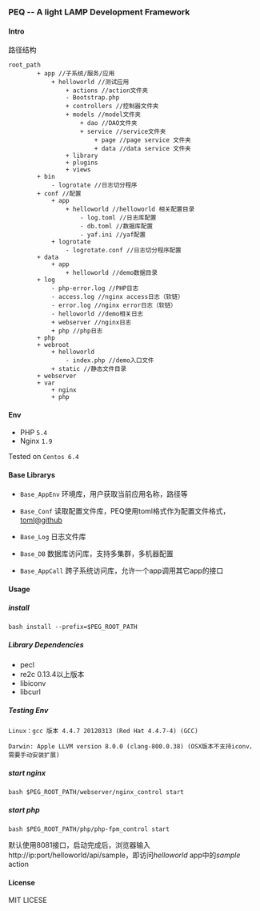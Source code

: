 ### PEQ -- A light LAMP Development Framework

#### Intro

路径结构

    root_path
            + app //子系统/服务/应用
                + helloworld //测试应用
                    + actions //action文件夹
                    - Bootstrap.php
                    + controllers //控制器文件夹
                    + models //model文件夹
                        + dao //DAO文件夹
                        + service //service文件夹
                            + page //page service 文件夹
                            + data //data service 文件夹
                    + library
                    + plugins
                    + views
            + bin 
                - logrotate //日志切分程序
            + conf //配置
                + app
                    + helloworld //helloworld 相关配置目录
                        - log.toml //日志库配置
                        - db.toml //数据库配置
                        - yaf.ini //yaf配置
                + logrotate
                    - logrotate.conf //日志切分程序配置
            + data
                + app
                    + helloworld //demo数据目录
            + log
                - php-error.log //PHP日志
                - access.log //nginx access日志（软链）
                - error.log //nginx error日志（软链）
                - helloworld //demo相关日志
                + webserver //nginx日志
                + php //php日志
            + php
            + webroot
                + helloworld
                    - index.php //demo入口文件
                + static //静态文件目录 
            + webserver
            + var
                + nginx
                + php
    

#### Env

* PHP `5.4`
* Nginx `1.9`

Tested on `Centos 6.4`

#### Base Librarys

* `Base_AppEnv` 环境库，用户获取当前应用名称，路径等

* `Base_Conf`
读取配置文件库，PEQ使用toml格式作为配置文件格式，[toml@github](https://github.com/toml-lang/toml)

* `Base_Log` 日志文件库

* `Base_DB` 数据库访问库，支持多集群，多机器配置

* `Base_AppCall` 跨子系统访问库，允许一个app调用其它app的接口

#### Usage

##### install  
    
    bash install --prefix=$PEG_ROOT_PATH

##### Library Dependencies

* pecl
* re2c 0.13.4以上版本
* libiconv
* libcurl

##### Testing Env

    Linux：gcc 版本 4.4.7 20120313 (Red Hat 4.4.7-4) (GCC)

    Darwin: Apple LLVM version 8.0.0 (clang-800.0.38) (OSX版本不支持iconv，需要手动安装扩展)

##### start nginx

    bash $PEG_ROOT_PATH/webserver/nginx_control start

##### start php
    
    bash $PEG_ROOT_PATH/php/php-fpm_control start

默认使用8081接口，启动完成后，浏览器输入 http://ip:port/helloworld/api/sample，即访问*helloworld*
app中的*sample* action


#### License

MIT LICESE
